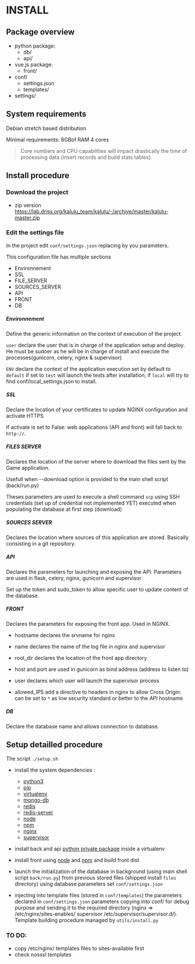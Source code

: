# INSTALL

## Package overview

* python package:
    * db/
    * api/
* vue.js package:
    * front/
* conf/
    * settings.json
    * templates/
* settings/


## System requirements

Debian stretch based distribution

Minimal requirements: 8GBof RAM 4 cores 

> Core numbers and CPU capabilities will impact drastically 
> the time of processing data (insert records and build stats tables)

## Install procedure

### Download the project

* zip version https://lab.driss.org/kalulu_team/kalulu/-/archive/master/kalulu-master.zip


### Edit the settings file

In the project edit `conf/settings.json` replacing by you parameters.

This configuration file has multiple sections
- Environnement
- SSL
- FILE_SERVER
- SOURCES_SERVER
- API
- FRONT
- DB

##### Environnement

Define the generic information on the context of execution of the project

`user` declare the user that is in charge of the application setup and deploy. 
He must be sudoer as he will be in charge of install and execute the processes(gunicorn, celery, nginx & supervisor)

`ENV` declare the context of the application execution set by default to `default` if set to `test` will launch the tests after installation, if `local` will try to find conf/local_settings.json to install.

##### SSL

Declare the location of your certificates to update NGINX configuration and activate HTTPS

If activate is set to False: web applications (API and front) will fall back to `http://`.

##### FILES SERVER

Declares the location of the server where to download the files sent by the Game application. 

Usefull when --download option is provided to the main shell script (back/run.py)

Theses parameters are used to execute a shell command `scp` using SSH credentials (set up of credential not implemented YET)  executed when populating the database at first step (download)

##### SOURCES SERVER

Declares the location where sources of this application are stored. Basically consisting in a git repository. 

##### API

Declares the parameters for launching and exposing the API. 
Parameters are used in flask, celery, nginx, gunicorn and supervisor

Set up the token and sudo_token to allow specific user to update content of the database.

##### FRONT

Declares the parameters for exposing the front app. 
Used in NGINX.

- hostname declares the srvname for nginx
- name declares the name of the log file in nginx and supervisor
- root_dir declares the location of the front app directory
- host and port are used in gunicorn as bind address (address to listen to)
- user declares which user will launch the supervisor process

- allowed_IPS add a directive to headers in nginx to allow Cross Origin: can be set to `*` as low security standard or better to the API hostname 
  
##### DB

Declare the database name and allows connection to database.


## Setup detailled procedure  

The script `./setup.sh` 

- install the system dependencies :
    - [python3]()
    - [pip]()
    - [virtualenv]()
    - [mongo-db]()
    - [redis]()
    - [redis-server]()
    - [node]()
    - [npm]()
    - [nginx]()
    - [supervisor]()

- install back and api [python private package]() inside a virtualenv
- install front using [node]() and [npm]() and build front dist
- launch the initialization of the database in background (using main shell script `back/run.py`) from previous stored files (shipped install `files` directory) using database parameters set `conf/settings.json`
- injecting into template files (stored in `conf/templates`) the parameters declared in `conf/settings.json` parameters copying into conf/ for debug purpose and sending it to the required directory (nginx => /etc/nginx/sites-enables/ supervisor /etc/supervisor/supervisor.d/). Template building procedure managed by `utils/install.py`

### TO DO:

- copy /etc/nginx/ templates files to sites-available first
- check nosssl templates
 